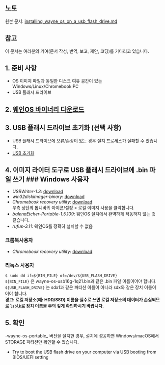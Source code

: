 ## 노토
원본 문서: [installing_wayne_os_on_a_usb_flash_drive.md](https://github.com/wayne-incorporated/wayne-os/blob/main/docs/en/how-to/installing_wayne_os_on_a_usb_flash_drive.md)

## 참고
이 문서는 여러분의 기여(문서 작성, 번역, 보고, 제안, 코딩)를 기다리고 있습니다.

## 1. 준비 사항
- OS 이미지 파일과 동일한 디스크 여유 공간이 있는 Windows/Linux/Chromebook PC
- USB 플래시 드라이브

## 2. [웨인OS 바이너리 다운로드](http://wayne-os.com/download-wayne-os-binary/)

## 3. USB 플래시 드라이브 초기화 (선택 사항)
- USB 플래시 드라이브에 오류/손상이 있는 경우 설치 프로세스가 실패할 수 있습니다.
- [USB 초기화](https://github.com/wayne-incorporated/wayne-os/blob/main/docs/ko/%EC%84%A4%EB%AA%85%EC%84%9C/USB_%ED%94%8C%EB%9E%98%EC%8B%9C_%EB%93%9C%EB%9D%BC%EC%9D%B4%EB%B8%8C_%EC%B4%88%EA%B8%B0%ED%99%94.md)

## 4. 이미지 라이터 도구로 USB 플래시 드라이브에 .bin 파일 쓰기 ### Windows 사용자
- _USBWriter-1.3_: [download](https://sourceforge.net/projects/usbwriter/)
- _win32diskimager-binary_: [download](https://win32diskimager.download/)
- _Chromebook recovery utility_: [download](https://chrome.google.com/webstore/detail/chromebook-recovery-utili/jndclpdbaamdhonoechobihbbiimdgai/RK%3D2/RS%3DUI2uA8SxDAwF_T9oPb4YviZFT3Y-)
<br>우측 상단의 톱니바퀴 아이콘/설정 > 로컬 이미지 사용을 클릭합니다.
- _balenaEtcher-Portable-1.5.109_: 웨인OS 설치에서 완벽하게 작동하지 않는 것 같습니다.
- _rufus-3.11_: 웨인OS를 정확히 설치할 수 없음

### 크롬북사용자
- _Chromebook recovery utility_: [download](https://chrome.google.com/webstore/detail/chromebook-recovery-utili/jndclpdbaamdhonoechobihbbiimdgai/RK%3D2/RS%3DUI2uA8SxDAwF_T9oPb4YviZFT3Y-)

### 리눅스 사용자
`$ sudo dd if=${BIN_FILE} of=/dev/${USB_FLASH_DRIVE}`
<br>
`${BIN_FILE}` 은 wayne-os-usb16g-1q21.bin과 같은 .bin 파일 이름이어야 합니다.
<br>
`${USB_FLASH_DRIVE}` 는 sdx1과 같은 파티션 이름이 아니라 sdx와 같은 장치 이름이어야 합니다.
<br>
**경고: 로컬 저장소(예: HDD/SSD) 이름을 실수로 쓰면 로컬 저장소의 데이터가 손실되므로 `lsblk`로 장치 이름을 주의 깊게 확인하시기 바랍니다.**
<br>

## 5. 확인
-wayne-os-portable_ 버전을 설치한 경우, 설치에 성공하면 Windows/macOS에서 STORAGE 파티션만 확인할 수 있습니다.
- Try to boot the USB flash drive on your computer via USB booting from BIOS/UEFI setting

